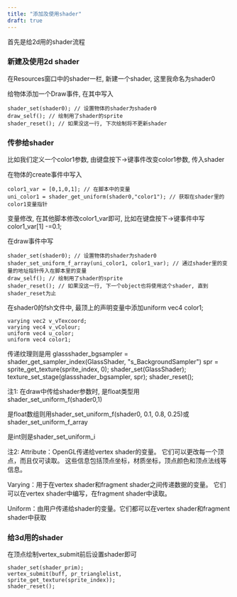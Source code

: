 ```yaml
---
title: "添加及使用shader"
draft: true
---
```

首先是给2d用的shader流程
### 新建及使用2d shader
在Resources窗口中的shader一栏, 新建一个shader, 这里我命名为shader0

给物体添加一个Draw事件, 在其中写入

    shader_set(shader0); // 设置物体的shader为shader0
    draw_self(); // 绘制用了shader的sprite
    shader_reset(); // 如果没这一行, 下次绘制将不更新shader

### 传参给shader
比如我们定义一个color1参数, 由键盘按下→键事件改变color1参数, 传入shader

在物体的create事件中写入

    color1_var = [0,1,0,1]; // 在脚本中的变量
    uni_color1 = shader_get_uniform(shader0,"color1"); // 获取在shader里的color1变量指针

变量修改, 在其他脚本修改color1_var即可, 比如在键盘按下→键事件中写
color1_var[1] -=0.1;

在draw事件中写

    shader_set(shader0); // 设置物体的shader为shader0
    shader_set_uniform_f_array(uni_color1, color1_var); // 通过shader里的变量的地址指针传入在脚本里的变量
    draw_self(); // 绘制用了shader的sprite
    shader_reset(); // 如果没这一行, 下一个object也将使用这个shader, 直到shader_reset为止


在shader0的fsh文件中, 最顶上的声明变量中添加uniform vec4 color1;

    varying vec2 v_vTexcoord;
    varying vec4 v_vColour;
    uniform vec4 u_color;
    uniform vec4 color1;

传递纹理则是用
    glassshader_bgsampler = shader_get_sampler_index(GlassShader, "s_BackgroundSampler")
    spr = sprite_get_texture(sprite_index, 0);
    shader_set(GlassShader);
    texture_set_stage(glassshader_bgsampler, spr);
    shader_reset();



注1: 在draw中传给shader参数时, 是float类型用shader_set_uniform_f(shader0,1)

是float数组则用shader_set_uniform_f(shader0, 0.1, 0.8, 0.25)或shader_set_uniform_f_array

是int则是shader_set_uniform_i


注2:
Attribute：OpenGL传递给vertex shader的变量。 它们可以更改每一个顶点，而且仅可读取。 这些信息包括顶点坐标，材质坐标，顶点颜色和顶点法线等信息。

Varying：用于在vertex shader和fragment shader之间传递数据的变量。 它们可以在vertex shader中编写，在fragment shader中读取。

Uniform：由用户传递给shader的变量。它们都可以在vertex shader和fragment shader中获取

### 给3d用的shader
在顶点绘制vertex_submit前后设置shader即可

    shader_set(shader_prim);
    vertex_submit(buff, pr_trianglelist, sprite_get_texture(sprite_index));
    shader_reset();
